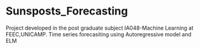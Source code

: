 # Sunsposts_Forecasting
Project developed in the post graduate subject IA048-Machine Learning at FEEC,UNICAMP. Time series forecasiting using Autoregressive model and ELM
